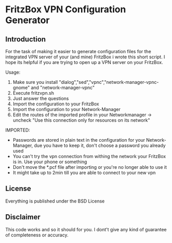 FritzBox VPN Configuration Generator
=============


Introduction
------------------
For the task of making it easier to generate configuration files for the integrated VPN server of your (and mine) FritzBox i wrote this short script. I hope its helpful if you are trying to open up a VPN server on your FritzBox.

Usage:
1. Make sure you install "dialog","sed","vpnc","network-manager-vpnc-gnome" and "network-manager-vpnc"
2. Execute fritzvpn.sh 
3. Just answer the questions
4. Import the configuration to your FritzBox
5. Import the configuration to your Network-Manager
6. Edit the routes of the imported profile in your Networkmanager -> uncheck "Use this connection only for resources on its network"

IMPORTED:
  * Passwords are stored in plain text in the configuration for your Network-Manager, due you have to keep it, don't choose a password you already used
  * You can't try the vpn connection from withing the network your FritzBox is in. Use your phone or something
  * Don't move the *.pcf file after importing or you're no longer able to use it
  * It might take up to 2min till you are able to connect to your new vpn


License
------------------
Everything is published under the BSD License


Disclaimer
------------------
This code works and so it should for you. I dont't give any kind of guarantee of completeness or accuracy.
